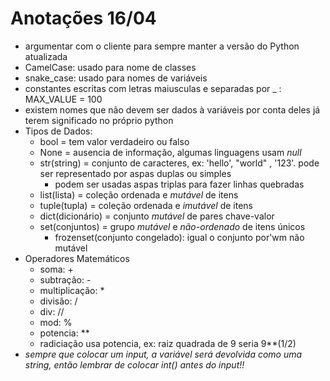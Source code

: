 # Anotações 16/04

- argumentar com o cliente para sempre manter a versão do Python atualizada
- CamelCase: usado para nome de classes
- snake_case: usado para nomes de variáveis
- constantes escritas com letras maiusculas e separadas por _ : MAX_VALUE = 100
- existem nomes que não devem ser dados à variáveis por conta deles já terem significado no próprio python
- Tipos de Dados:
  - bool = tem valor verdadeiro ou falso
  - None = ausencia de informação, algumas linguagens usam *null*
  - str(string) = conjunto de caracteres, ex: 'hello', "world" , '123'. pode ser representado por aspas duplas ou simples
    - podem ser usadas aspas triplas para fazer linhas quebradas
  - list(lista) = coleção ordenada e *mutável* de itens
  - tuple(tupla) = coleção ordenada e *imutável* de itens
  - dict(dicionário) = conjunto *mutável* de pares chave-valor
  - set(conjuntos) = grupo *mutável* e *não-ordenado* de itens únicos
    - frozenset(conjunto congelado): igual o conjunto por'wm não mutável
- Operadores Matemáticos
  - soma: +
  - subtração: -
  - multiplicação: *
  - divisão: /
  - div: //
  - mod: %
  - potencia: **
  - radiciação usa potencia, ex: raiz quadrada de 9 seria 9**(1/2)
- *sempre que colocar um input, a variável será devolvida como uma string, então lembrar de colocar int() antes do input!!*